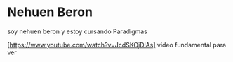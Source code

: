 # Nehuen Beron

soy nehuen beron y estoy cursando Paradigmas

[https://www.youtube.com/watch?v=JcdSKOjDlAs] video fundamental para ver

